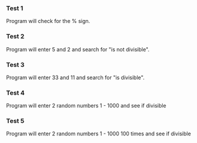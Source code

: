 ### Test 1

Program will check for the % sign.

### Test 2

Program will enter 5 and 2 and search for "is not divisible".

### Test 3

Program will enter 33 and 11 and search for "is divisible".

### Test 4

Program will enter 2 random numbers 1 - 1000 and see if divisible

### Test 5

Program will enter 2 random numbers 1 - 1000 100 times and see if divisible
